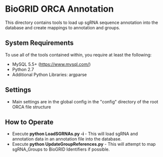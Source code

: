 # BioGRID ORCA Annotation
This directory contains tools to load up sgRNA sequence annotation into the database and create mappings to annotation and groups.

## System Requirements
To use all of the tools contained within, you require at least the following:

+ MySQL 5.5+ (https://www.mysql.com/)
+ Python 2.7
+ Additional Python Libraries: argparse

## Settings
+ Main settings are in the global config in the "config" directory of the root ORCA file structure

## How to Operate
+ Execute **python LoadSGRNAs.py -i <inputFile>** - This will load sgRNA and annotation data in an annotation file into the database.
+ Execute **python UpdateGroupReferences.py** - This will attempt to map sgRNA_Groups to BioGRID Identifiers if possible.